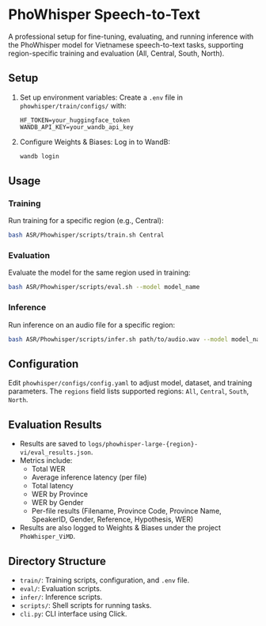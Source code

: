 # PhoWhisper Speech-to-Text

A professional setup for fine-tuning, evaluating, and running inference with the PhoWhisper model for Vietnamese speech-to-text tasks, supporting region-specific training and evaluation (All, Central, South, North).

## Setup

1. Set up environment variables:
   Create a `.env` file in `phowhisper/train/configs/` with:
   ```plaintext
   HF_TOKEN=your_huggingface_token
   WANDB_API_KEY=your_wandb_api_key
   ```

2. Configure Weights & Biases:
   Log in to WandB:
   ```bash
   wandb login
   ```

## Usage

### Training
Run training for a specific region (e.g., Central):
```bash
bash ASR/Phowhisper/scripts/train.sh Central
```

### Evaluation
Evaluate the model for the same region used in training:
```bash
bash ASR/Phowhisper/scripts/eval.sh --model model_name
```

### Inference
Run inference on an audio file for a specific region:
```bash
bash ASR/Phowhisper/scripts/infer.sh path/to/audio.wav --model model_name
```

## Configuration
Edit `phowhisper/configs/config.yaml` to adjust model, dataset, and training parameters. The `regions` field lists supported regions: `All`, `Central`, `South`, `North`.

## Evaluation Results
- Results are saved to `logs/phowhisper-large-{region}-vi/eval_results.json`.
- Metrics include:
  - Total WER
  - Average inference latency (per file)
  - Total latency
  - WER by Province
  - WER by Gender
  - Per-file results (Filename, Province Code, Province Name, SpeakerID, Gender, Reference, Hypothesis, WER)
- Results are also logged to Weights & Biases under the project `PhoWhisper_ViMD`.

## Directory Structure
- `train/`: Training scripts, configuration, and `.env` file.
- `eval/`: Evaluation scripts.
- `infer/`: Inference scripts.
- `scripts/`: Shell scripts for running tasks.
- `cli.py`: CLI interface using Click.